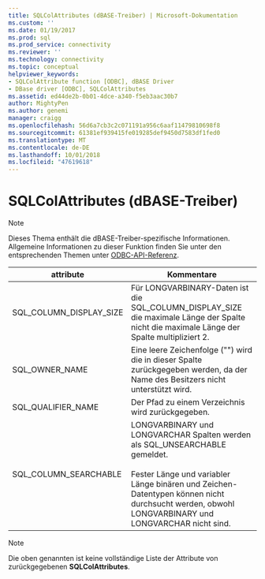 ```yaml
---
title: SQLColAttributes (dBASE-Treiber) | Microsoft-Dokumentation
ms.custom: ''
ms.date: 01/19/2017
ms.prod: sql
ms.prod_service: connectivity
ms.reviewer: ''
ms.technology: connectivity
ms.topic: conceptual
helpviewer_keywords:
- SQLColAttribute function [ODBC], dBASE Driver
- DBase driver [ODBC], SQLColAttributes
ms.assetid: ed44de2b-0b01-4dce-a340-f5eb3aac30b7
author: MightyPen
ms.author: genemi
manager: craigg
ms.openlocfilehash: 56d6a7cb3c2c071191a956c6aaf11479810698f8
ms.sourcegitcommit: 61381ef939415fe019285def9450d7583df1fed0
ms.translationtype: MT
ms.contentlocale: de-DE
ms.lasthandoff: 10/01/2018
ms.locfileid: "47619618"
---
```

# <a name="sqlcolattributes-dbase-driver"></a>SQLColAttributes (dBASE-Treiber)
> [!NOTE]  
>  Dieses Thema enthält die dBASE-Treiber-spezifische Informationen. Allgemeine Informationen zu dieser Funktion finden Sie unter den entsprechenden Themen unter [ODBC-API-Referenz](../../odbc/reference/syntax/odbc-api-reference.md).  
  
|attribute|Kommentare|  
|---------------|--------------|  
|SQL_COLUMN_DISPLAY_SIZE|Für LONGVARBINARY-Daten ist die SQL_COLUMN_DISPLAY_SIZE die maximale Länge der Spalte nicht die maximale Länge der Spalte multipliziert 2.|  
|SQL_OWNER_NAME|Eine leere Zeichenfolge ("") wird die in dieser Spalte zurückgegeben werden, da der Name des Besitzers nicht unterstützt wird.|  
|SQL_QUALIFIER_NAME|Der Pfad zu einem Verzeichnis wird zurückgegeben.|  
|SQL_COLUMN_SEARCHABLE|LONGVARBINARY und LONGVARCHAR Spalten werden als SQL_UNSEARCHABLE gemeldet.<br /><br /> Fester Länge und variabler Länge binären und Zeichen-Datentypen können nicht durchsucht werden, obwohl LONGVARBINARY und LONGVARCHAR nicht sind.|  
  
> [!NOTE]  
>  Die oben genannten ist keine vollständige Liste der Attribute von zurückgegebenen **SQLColAttributes**.
